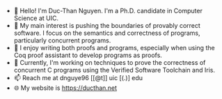 - 👋 Hello! I'm Duc-Than Nguyen. I'm a Ph.D. candidate in Computer Science at UIC.
- 🔬 My main interest is pushing the boundaries of provably correct software. I focus on the semantics and correctness of programs, particularly concurrent programs.
- 👀 I enjoy writing both proofs and programs, especially when using the Coq proof assistant to develop programs as proofs.
- 💞️ Currently, I'm working on techniques to prove the correctness of concurrent C programs using the Verified Software Toolchain and Iris.
- 📫 Reach me at dnguye96 [[@t]] uic [(.)] edu
- 🌐 My website is https://ducthan.net
